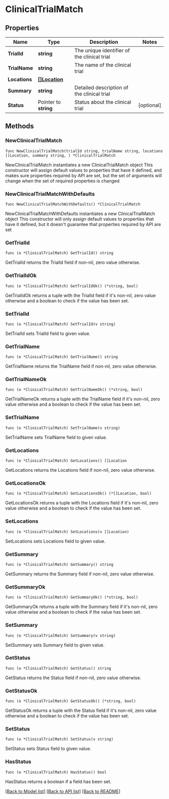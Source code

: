 # ClinicalTrialMatch

## Properties

Name | Type | Description | Notes
------------ | ------------- | ------------- | -------------
**TrialId** | **string** | The unique identifier of the clinical trial | 
**TrialName** | **string** | The name of the clinical trial | 
**Locations** | [**[]Location**](Location.md) |  | 
**Summary** | **string** | Detailed description of the clinical trial | 
**Status** | Pointer to **string** | Status about the clinical trial | [optional] 

## Methods

### NewClinicalTrialMatch

`func NewClinicalTrialMatch(trialId string, trialName string, locations []Location, summary string, ) *ClinicalTrialMatch`

NewClinicalTrialMatch instantiates a new ClinicalTrialMatch object
This constructor will assign default values to properties that have it defined,
and makes sure properties required by API are set, but the set of arguments
will change when the set of required properties is changed

### NewClinicalTrialMatchWithDefaults

`func NewClinicalTrialMatchWithDefaults() *ClinicalTrialMatch`

NewClinicalTrialMatchWithDefaults instantiates a new ClinicalTrialMatch object
This constructor will only assign default values to properties that have it defined,
but it doesn't guarantee that properties required by API are set

### GetTrialId

`func (o *ClinicalTrialMatch) GetTrialId() string`

GetTrialId returns the TrialId field if non-nil, zero value otherwise.

### GetTrialIdOk

`func (o *ClinicalTrialMatch) GetTrialIdOk() (*string, bool)`

GetTrialIdOk returns a tuple with the TrialId field if it's non-nil, zero value otherwise
and a boolean to check if the value has been set.

### SetTrialId

`func (o *ClinicalTrialMatch) SetTrialId(v string)`

SetTrialId sets TrialId field to given value.


### GetTrialName

`func (o *ClinicalTrialMatch) GetTrialName() string`

GetTrialName returns the TrialName field if non-nil, zero value otherwise.

### GetTrialNameOk

`func (o *ClinicalTrialMatch) GetTrialNameOk() (*string, bool)`

GetTrialNameOk returns a tuple with the TrialName field if it's non-nil, zero value otherwise
and a boolean to check if the value has been set.

### SetTrialName

`func (o *ClinicalTrialMatch) SetTrialName(v string)`

SetTrialName sets TrialName field to given value.


### GetLocations

`func (o *ClinicalTrialMatch) GetLocations() []Location`

GetLocations returns the Locations field if non-nil, zero value otherwise.

### GetLocationsOk

`func (o *ClinicalTrialMatch) GetLocationsOk() (*[]Location, bool)`

GetLocationsOk returns a tuple with the Locations field if it's non-nil, zero value otherwise
and a boolean to check if the value has been set.

### SetLocations

`func (o *ClinicalTrialMatch) SetLocations(v []Location)`

SetLocations sets Locations field to given value.


### GetSummary

`func (o *ClinicalTrialMatch) GetSummary() string`

GetSummary returns the Summary field if non-nil, zero value otherwise.

### GetSummaryOk

`func (o *ClinicalTrialMatch) GetSummaryOk() (*string, bool)`

GetSummaryOk returns a tuple with the Summary field if it's non-nil, zero value otherwise
and a boolean to check if the value has been set.

### SetSummary

`func (o *ClinicalTrialMatch) SetSummary(v string)`

SetSummary sets Summary field to given value.


### GetStatus

`func (o *ClinicalTrialMatch) GetStatus() string`

GetStatus returns the Status field if non-nil, zero value otherwise.

### GetStatusOk

`func (o *ClinicalTrialMatch) GetStatusOk() (*string, bool)`

GetStatusOk returns a tuple with the Status field if it's non-nil, zero value otherwise
and a boolean to check if the value has been set.

### SetStatus

`func (o *ClinicalTrialMatch) SetStatus(v string)`

SetStatus sets Status field to given value.

### HasStatus

`func (o *ClinicalTrialMatch) HasStatus() bool`

HasStatus returns a boolean if a field has been set.


[[Back to Model list]](../README.md#documentation-for-models) [[Back to API list]](../README.md#documentation-for-api-endpoints) [[Back to README]](../README.md)


